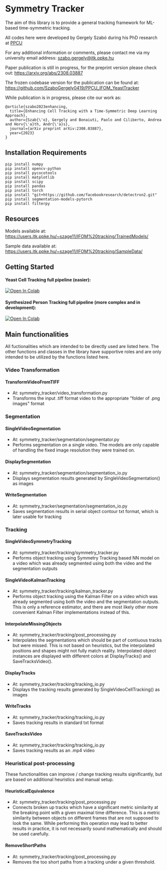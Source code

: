 # Symmetry Tracker

The aim of this library is to provide a general tracking framework for ML-based time-symmetric tracking.

All codes here were developed by Gergely Szabó during his PhD research at [PPCU](https://itk.ppke.hu/en)

For any additional information or comments, please contact me via my university email address: szabo.gergely@itk.ppke.hu

Paper publication is still in progress, for the preprint version please check out: 
https://arxiv.org/abs/2308.03887

The frozen codebase version for the publication can be found at:
https://github.com/SzaboGergely0419/PPCU_IFOM_YeastTracker

While publication is in progress, please cite our work as:

```
@article{szabo2023enhancing,
  title={Enhancing Cell Tracking with a Time-Symmetric Deep Learning Approach},
  author={Szab{\'o}, Gergely and Bonaiuti, Paolo and Ciliberto, Andrea and Horv{\'a}th, Andr{\'a}s},
  journal={arXiv preprint arXiv:2308.03887},
  year={2023}
}
```

## Installation Requirements
      
```
pip install numpy
pip install opencv-python
pip install pycocotools
pip install matplotlib
pip install scipy
pip install pandas
pip install torch
pip install "git+https://github.com/facebookresearch/detectron2.git"
pip install segmentation-models-pytorch
pip install filterpy
```

## Resources

Models available at:
https://users.itk.ppke.hu/~szage11/IFOM%20tracking/TrainedModels/

Sample data available at:
https://users.itk.ppke.hu/~szage11/IFOM%20tracking/SampleData/

## Getting Started

#### Yeast Cell Tracking full pipeline (easier):
[![Open In Colab](https://img.shields.io/badge/Open%20in%20Colab-Open%20Notebook-blue?logo=google-colab)](https://colab.research.google.com/drive/1yAb-Cu4AcPdbFsU_OR_5rscIZaGri5lX?usp=drive_link)

#### Synthesized Person Tracking full pipeline (more complex and in development):
[![Open In Colab](https://img.shields.io/badge/Open%20in%20Colab-Open%20Notebook-blue?logo=google-colab)](https://colab.research.google.com/drive/1iyPZXEpoUV8twv48rMqeO0X5bjnzWJD8?usp=drive_link)

## Main functionalities

All fuctionalities which are intended to be directly used are listed here. The other functions and classes in the library have supportive roles and are only intended to be utilized by the functions listed here.

### Video Transformation
#### TransformVideoFromTIFF
- At: symmetry_tracker/video_transformation.py
- Transforms the input .tiff format video to the appropriate "folder of .png images" format

### Segmentation
#### SingleVideoSegmentation
- At: symmetry_tracker/segmentation/segmentator.py
- Performs segmentation on a single video. The models are only capable of handling the fixed image resolution they were trained on.
#### DisplaySegmentation
- At: symmetry_tracker/segmentation/segmentation_io.py
- Displays segmentation results generated by SingleVideoSegmentation() as images
#### WriteSegmentation
- At: symmetry_tracker/segmentation/segmentation_io.py
- Saves segmentation results in serial object contour txt format, which is later usable for tracking

### Tracking
#### SingleVideoSymmetryTracking
- At: symmetry_tracker/tracking/symmetry_tracker.py
- Performs object tracking using Symmetry Tracking based NN model on a video which was already segmented using both the video and the segmentation outputs
#### SingleVideoKalmanTracking
- At: symmetry_tracker/tracking/kalman_tracker.py
- Performs object tracking using the Kalman Filter on a video which was already segmented using both the video and the segmentation outputs.
This is only a reference estimator, and there are most likely other more convenient Kalman Filter implementations instead of this.
#### InterpolateMissingObjects
- At: symmetry_tracker/tracking/post_processing.py
- Interpolates the segmentations which should be part of contiuous tracks but were missed. This is not based on heuristics, but the interpolated positions and shapes might not fully match reality. 
Interpolated object instances are displayed with different colors at DisplayTracks() and SaveTracksVideo().
#### DisplayTracks
- At: symmetry_tracker/tracking/tracking_io.py
- Displays the tracking results generated by SingleVideoCellTracking() as images
#### WriteTracks
- At: symmetry_tracker/tracking/tracking_io.py
- Saves tracking results in standard txt format
#### SaveTracksVideo
- At: symmetry_tracker/tracking/tracking_io.py
- Saves tracking results as an .mp4 video

### Heuristical post-processing
These functionalities can improve / change tracking results significantly, but are based on additional heuristics and manual setup. 
#### HeuristicalEquivalence
- At: symmetry_tracker/tracking/post_processing.py
- Connects broken up tracks which have a significant metric similarity at the breaking point with a given maximal time difference.
This is a metric similarity between objects on different frames that are not supposed to look the same.
While performing this operation may lead to better results in practice, it is not necessarily sound mathematically and should be used carefully.
#### RemoveShortPaths
- At: symmetry_tracker/tracking/post_processing.py
- Removes the too short paths from a tracking under a given threshold.